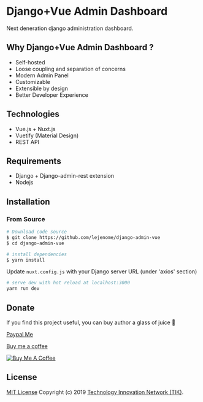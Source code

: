 Django+Vue Admin Dashboard
==========================

Next deneration django administration dashboard.

Why Django+Vue Admin Dashboard ?
--------------------------------

- Self-hosted
- Loose coupling and separation of concerns
- Modern Admin Panel
- Customizable
- Extensible by design
- Better Developer Experience

Technologies
------------

- Vue.js + Nuxt.js
- Vuetify (Material Design)
- REST API

Requirements
------------

- Django + Django-admin-rest extension
- Nodejs

Installation
------------

### From Source

```bash
# Download code source
$ git clone https://github.com/lejenome/django-admin-vue
$ cd django-admin-vue

# install dependencies
$ yarn install
```

Update `nuxt.config.js` with your Django server URL (under 'axios' section)

```bash
# serve dev with hot reload at localhost:3000
yarn run dev
```

Donate
------

If you find this project useful, you can buy author a glass of juice :tropical_drink:


[Paypal Me](https://www.paypal.me/lejenome)

[Buy me a coffee](https://www.buymeacoffee.com/lejenome)

<a href="https://www.buymeacoffee.com/lejenome" target="_blank"><img src="https://www.buymeacoffee.com/assets/img/custom_images/orange_img.png" alt="Buy Me A Coffee" style="height: auto !important;width: auto !important;" ></a>

License
-------

[MIT License](LICENSE) Copyright (c) 2019 [Technology Innovation Network (TIK)](https://tik.tn/).
